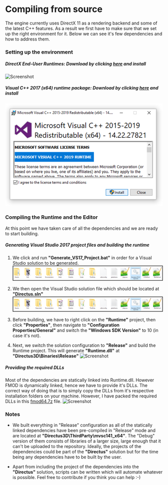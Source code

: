 # Compiling from source
The engine currently uses DirectX 11 as a rendering backend and some of the latest C++ features. 
As a result we first have to make sure that we set up the right environment for it. Below we can see it's few dependencies and how to address them.

### Setting up the environment
##### DirectX End-User Runtimes: Download by clicking [here](https://www.microsoft.com/en-us/download/details.aspx?id=8109) and install
![Screenshot](https://raw.githubusercontent.com/PanosK92/Directus3D/master/Documentation/CompilingFromSource/DirectX.png)

##### Visual C++ 2017 (x64) runtime package: Download by clicking [here](https://go.microsoft.com/fwlink/?LinkId=746572) and install
![Screenshot](https://raw.githubusercontent.com/PanosK92/Directus3D/master/Documentation/CompilingFromSource/Visual%20C%2B%2B.png)

### Compiling the Runtime and the Editor
At this point we have taken care of all the dependencies and we are ready to start building.

##### Generating Visual Studio 2017 project files and building the runtime
1. We click and run **"Generate_VS17_Project.bat"** in order for a Visual Studio solution to be generated.
![Screenshot](https://raw.githubusercontent.com/PanosK92/Directus3D/master/Documentation/CompilingFromSource/GenerateVS.png)
2. We then open the Visual Studio solution file which should be located at **"Directus.sln"**
![Screenshot](https://raw.githubusercontent.com/PanosK92/Directus3D/master/Documentation/CompilingFromSource/GenerateVS.png)
3. Before building, we have to right click on the **"Runtime"** project, then click **"Properties"**, then navigate to **"Configuration Properties/General"** and switch the **"Windows SDK Version"** to 10 (in case it's not).

4. Next, we switch the solution configuration to **"Release"** and build the Runtime project. This will generate **"Runtime.dll"** at **"Directus3D\Binaries\Release"**
![Screenshot](https://raw.githubusercontent.com/PanosK92/Directus3D/master/Documentation/CompilingFromSource/BuildVS.png)

##### Providing the required DLLs
Most of the dependencies are statically linked into Runtime.dll. However FMOD is dynamically linked, hence we have to provide
it's DLLs. The correct way of doing that is to simply copy the DLLs from it's respective installation folders on your machine.
However, I have packed the required DLLs in this [fmod64.7z](https://raw.githubusercontent.com/PanosK92/Directus3D/master/Documentation/CompilingFromSource/DLLs.7z) file.
![Screenshot](https://raw.githubusercontent.com/PanosK92/Directus3D/master/Documentation/CompilingFromSource/DLLs.png)

### Notes
- We built everything in "Release" configuration as all of the statically linked dependencies have been pre-compiled in "Release" mode and are located at **"Directus3D\ThirdParty\mvsc141_x64\"**. The "Debug" version of them consists of libraries of a larger size, large enough that it can't be uploaded to the repository. Ideally, the projects of the dependencies could be part of the **"Directus"** solution but for the time being any dependencies have to be built by the user.

- Apart from including the project of the dependencies into the **"Directus"** solution, scripts can be written which will automate whatever is possible. Feel free to contribute if you think you can help :-)